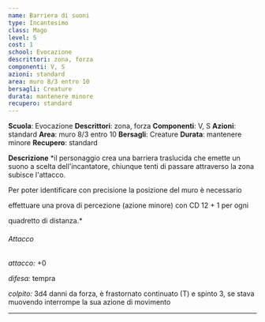 ```yaml
---
name: Barriera di suoni
type: Incantesimo
class: Mago
level: 5
cost: 1
school: Evocazione
descrittori: zona, forza
componenti: V, S
azioni: standard
area: muro 8/3 entro 10
bersagli: Creature
durata: mantenere minore
recupero: standard
---
```

**Scuola**: Evocazione
**Descrittori**: zona, forza
**Componenti**: V, S
**Azioni**: standard
**Area**: muro 8/3 entro 10
**Bersagli**: Creature
**Durata**: mantenere minore
**Recupero**: standard

**Descrizione**
*il personaggio crea una barriera traslucida che emette un suono a scelta dell'incantatore, chiunque tenti di passare attraverso la zona subisce l'attacco.

Per poter identificare con precisione la posizione del muro è necessario

effettuare una prova di percezione (azione minore) con CD 12 + 1 per ogni

quadretto di distanza.*

###### Attacco

*attacco:* +0

*difesa:* tempra

*colpito:* 3d4 danni da forza, è frastornato continuato (T) e spinto 3, se stava muovendo interrompe la sua azione di movimento

---